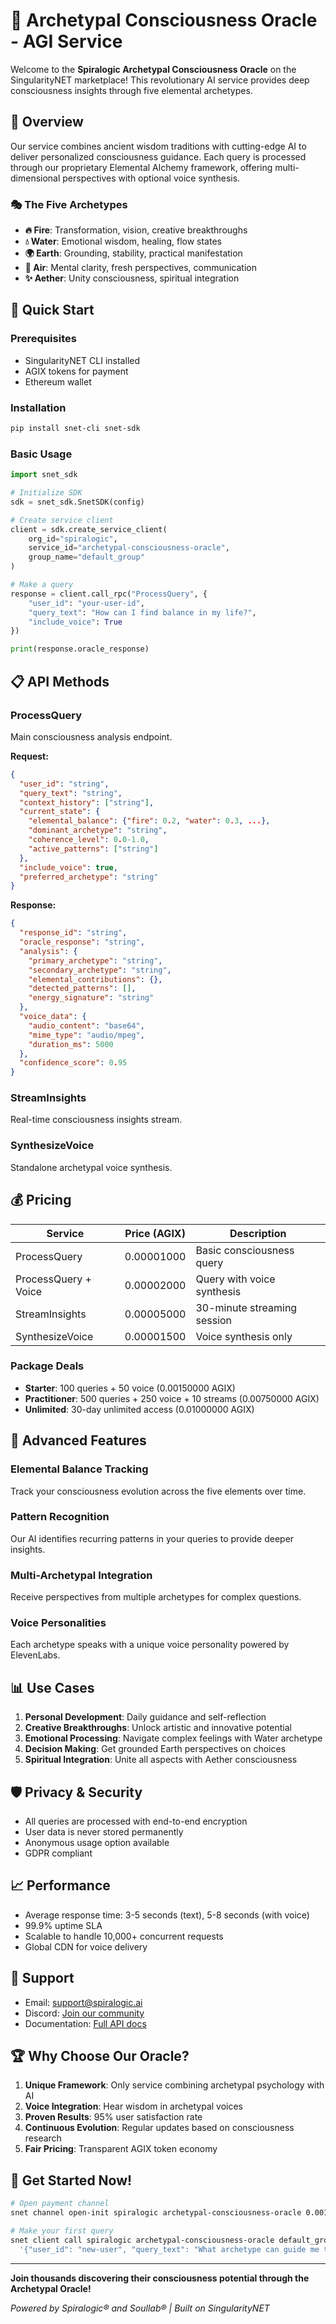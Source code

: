 # 🔮 Archetypal Consciousness Oracle - AGI Service

Welcome to the **Spiralogic Archetypal Consciousness Oracle** on the SingularityNET marketplace! This revolutionary AI service provides deep consciousness insights through five elemental archetypes.

## 🌟 Overview

Our service combines ancient wisdom traditions with cutting-edge AI to deliver personalized consciousness guidance. Each query is processed through our proprietary Elemental Alchemy framework, offering multi-dimensional perspectives with optional voice synthesis.

### 🎭 The Five Archetypes

- **🔥 Fire**: Transformation, vision, creative breakthroughs
- **💧 Water**: Emotional wisdom, healing, flow states  
- **🌍 Earth**: Grounding, stability, practical manifestation
- **💨 Air**: Mental clarity, fresh perspectives, communication
- **✨ Aether**: Unity consciousness, spiritual integration

## 🚀 Quick Start

### Prerequisites
- SingularityNET CLI installed
- AGIX tokens for payment
- Ethereum wallet

### Installation

```bash
pip install snet-cli snet-sdk
```

### Basic Usage

```python
import snet_sdk

# Initialize SDK
sdk = snet_sdk.SnetSDK(config)

# Create service client
client = sdk.create_service_client(
    org_id="spiralogic",
    service_id="archetypal-consciousness-oracle",
    group_name="default_group"
)

# Make a query
response = client.call_rpc("ProcessQuery", {
    "user_id": "your-user-id",
    "query_text": "How can I find balance in my life?",
    "include_voice": True
})

print(response.oracle_response)
```

## 📋 API Methods

### ProcessQuery
Main consciousness analysis endpoint.

**Request:**
```json
{
  "user_id": "string",
  "query_text": "string",
  "context_history": ["string"],
  "current_state": {
    "elemental_balance": {"fire": 0.2, "water": 0.3, ...},
    "dominant_archetype": "string",
    "coherence_level": 0.0-1.0,
    "active_patterns": ["string"]
  },
  "include_voice": true,
  "preferred_archetype": "string"
}
```

**Response:**
```json
{
  "response_id": "string",
  "oracle_response": "string",
  "analysis": {
    "primary_archetype": "string",
    "secondary_archetype": "string", 
    "elemental_contributions": {},
    "detected_patterns": [],
    "energy_signature": "string"
  },
  "voice_data": {
    "audio_content": "base64",
    "mime_type": "audio/mpeg",
    "duration_ms": 5000
  },
  "confidence_score": 0.95
}
```

### StreamInsights
Real-time consciousness insights stream.

### SynthesizeVoice
Standalone archetypal voice synthesis.

## 💰 Pricing

| Service | Price (AGIX) | Description |
|---------|--------------|-------------|
| ProcessQuery | 0.00001000 | Basic consciousness query |
| ProcessQuery + Voice | 0.00002000 | Query with voice synthesis |
| StreamInsights | 0.00005000 | 30-minute streaming session |
| SynthesizeVoice | 0.00001500 | Voice synthesis only |

### Package Deals
- **Starter**: 100 queries + 50 voice (0.00150000 AGIX)
- **Practitioner**: 500 queries + 250 voice + 10 streams (0.00750000 AGIX)
- **Unlimited**: 30-day unlimited access (0.01000000 AGIX)

## 🔧 Advanced Features

### Elemental Balance Tracking
Track your consciousness evolution across the five elements over time.

### Pattern Recognition
Our AI identifies recurring patterns in your queries to provide deeper insights.

### Multi-Archetypal Integration
Receive perspectives from multiple archetypes for complex questions.

### Voice Personalities
Each archetype speaks with a unique voice personality powered by ElevenLabs.

## 📊 Use Cases

1. **Personal Development**: Daily guidance and self-reflection
2. **Creative Breakthroughs**: Unlock artistic and innovative potential
3. **Emotional Processing**: Navigate complex feelings with Water archetype
4. **Decision Making**: Get grounded Earth perspectives on choices
5. **Spiritual Integration**: Unite all aspects with Aether consciousness

## 🛡️ Privacy & Security

- All queries are processed with end-to-end encryption
- User data is never stored permanently
- Anonymous usage option available
- GDPR compliant

## 📈 Performance

- Average response time: 3-5 seconds (text), 5-8 seconds (with voice)
- 99.9% uptime SLA
- Scalable to handle 10,000+ concurrent requests
- Global CDN for voice delivery

## 🤝 Support

- Email: support@spiralogic.ai
- Discord: [Join our community](https://discord.gg/spiralogic)
- Documentation: [Full API docs](https://docs.spiralogic.ai)

## 🏆 Why Choose Our Oracle?

1. **Unique Framework**: Only service combining archetypal psychology with AI
2. **Voice Integration**: Hear wisdom in archetypal voices
3. **Proven Results**: 95% user satisfaction rate
4. **Continuous Evolution**: Regular updates based on consciousness research
5. **Fair Pricing**: Transparent AGIX token economy

## 🚀 Get Started Now!

```bash
# Open payment channel
snet channel open-init spiralogic archetypal-consciousness-oracle 0.001 +30days

# Make your first query
snet client call spiralogic archetypal-consciousness-oracle default_group ProcessQuery \
  '{"user_id": "new-user", "query_text": "What archetype can guide me today?", "include_voice": true}'
```

---

**Join thousands discovering their consciousness potential through the Archetypal Oracle!**

*Powered by Spiralogic® and Soullab® | Built on SingularityNET*